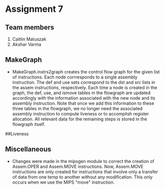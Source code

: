 # Assignment 7
## Team members
1. Caitlin Matuszak
2. Akshar Varma

## MakeGraph
* MakeGraph.instrs2graph creates the control flow graph for the given list of instructions. Each node corrresponds to a single assembly instruction. The def and use sets correspond to the dst and src lists in the assem instructions, respectively. Each time a node is created in the graph, the def, use, and ismove tables in the flowgraph are updated accordingly with the information associated with the new node and its assembly instruction. Note that once we add this information to these three tables in the flowgraph, we no longer need the associated assembly instruction to compute liveness or to accomplish register allocation. All relevant data for the remaining steps is stored in the flowgraph itself.

##Liveness

## Miscellaneous
* Changes were made in the mipsgen module to correct the creation of Assem.OPER and Assem.MOVE instructions. Now, Assem.MOVE instructions are only created for instructions that involve only a transfer of data from one temp to another without any modification. This only occurs when we use the MIPS "move" instruction.
